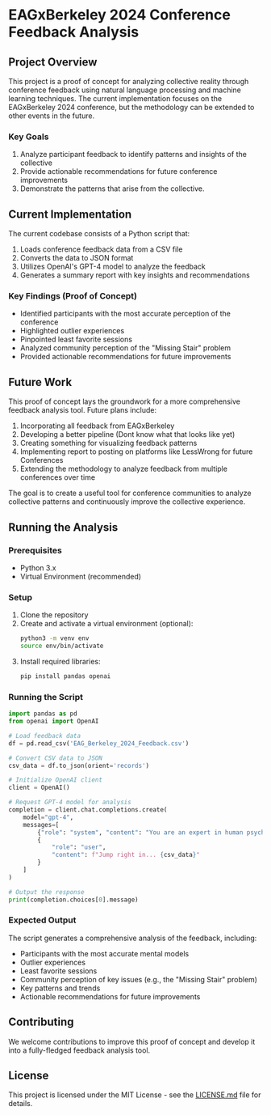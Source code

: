 # EAGxBerkeley 2024 Conference Feedback Analysis

## Project Overview

This project is a proof of concept for analyzing collective reality through conference feedback using natural language processing and machine learning techniques. The current implementation focuses on the EAGxBerkeley 2024 conference, but the methodology can be extended to other events in the future.

### Key Goals
1. Analyze participant feedback to identify patterns and insights of the collective
2. Provide actionable recommendations for future conference improvements
3. Demonstrate the patterns that arise from the collective.

## Current Implementation

The current codebase consists of a Python script that:
1. Loads conference feedback data from a CSV file
2. Converts the data to JSON format
3. Utilizes OpenAI's GPT-4 model to analyze the feedback
4. Generates a summary report with key insights and recommendations

### Key Findings (Proof of Concept)

- Identified participants with the most accurate perception of the conference
- Highlighted outlier experiences
- Pinpointed least favorite sessions
- Analyzed community perception of the "Missing Stair" problem
- Provided actionable recommendations for future improvements

## Future Work

This proof of concept lays the groundwork for a more comprehensive feedback analysis tool. Future plans include:

1. Incorporating all feedback from EAGxBerkeley
2. Developing a better pipeline (Dont know what that looks like yet)
3. Creating something for visualizing feedback patterns
4. Implementing report to posting on platforms like LessWrong for future Conferences
5. Extending the methodology to analyze feedback from multiple conferences over time

The goal is to create a useful tool for conference communities to analyze collective patterns and continuously improve the collective experience.

## Running the Analysis

### Prerequisites
- Python 3.x
- Virtual Environment (recommended)

### Setup
1. Clone the repository
2. Create and activate a virtual environment (optional):
   ```bash
   python3 -m venv env
   source env/bin/activate
   ```
3. Install required libraries:
   ```bash
   pip install pandas openai
   ```

### Running the Script
```python
import pandas as pd
from openai import OpenAI

# Load feedback data
df = pd.read_csv('EAG_Berkeley_2024_Feedback.csv')

# Convert CSV data to JSON
csv_data = df.to_json(orient='records')

# Initialize OpenAI client
client = OpenAI()

# Request GPT-4 model for analysis
completion = client.chat.completions.create(
    model="gpt-4",
    messages=[
        {"role": "system", "content": "You are an expert in human psychology and collective psychology..."},
        {
            "role": "user",
            "content": f"Jump right in... {csv_data}"
        }
    ]
)

# Output the response
print(completion.choices[0].message)
```

### Expected Output
The script generates a comprehensive analysis of the feedback, including:
- Participants with the most accurate mental models
- Outlier experiences
- Least favorite sessions
- Community perception of key issues (e.g., the "Missing Stair" problem)
- Key patterns and trends
- Actionable recommendations for future improvements

## Contributing

We welcome contributions to improve this proof of concept and develop it into a fully-fledged feedback analysis tool.

## License

This project is licensed under the MIT License - see the [LICENSE.md](LICENSE.md) file for details.
